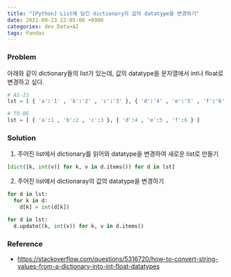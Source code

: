 ```yaml
---
title: "[Python] List에 담긴 dictionary의 값의 datatype을 변경하기"
date: 2022-09-23 22:05:00 +0900
categories: dev Data+AI
tags: Pandas
---
```


### Problem

아래와 같이 dictionary들의 list가 있는데, 값의 datatype을 문자열에서 int나 float로 변경하고 싶다.

```python
# AS-IS
lst = [ { 'a':'1' , 'b':'2' , 'c':'3' }, { 'd':'4' , 'e':'5' , 'f':'6' } ]

# TO-BE
lst = [ { 'a':1 , 'b':2 , 'c':3 }, { 'd':4 , 'e':5 , 'f':6 } ]
```

### Solution

1. 주어진 list에서 dictionary를 읽어와 datatype을 변경하여 새로운 list로 만들기

```python
[dict([k, int(v)] for k, v in d.items()) for d in lst]
```

2. 주어진 list에서 dictionaray의 값의 datatype을 변경하기

```python
for d in lst:
  for k in d:
    d[k] = int(d[k])

for d in lst:
  d.update((k, int(v)) for k, v in d.items()
```

### Reference
- https://stackoverflow.com/questions/5316720/how-to-convert-string-values-from-a-dictionary-into-int-float-datatypes
